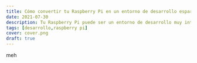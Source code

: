 ```yaml
---
title: Cómo convertir tu Raspberry Pi en un entorno de desarrollo espartano
date: 2021-07-30
description: Tu Raspberry Pi puede ser un entorno de desarrollo muy interesante para llevar encima cuando viajas. En este post explico cómo lo he hecho con la mía.
tags: [desarrollo,raspberry pi]
cover: cover.png
draft: true
---
```


meh
